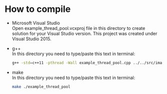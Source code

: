 # How to compile    
- Microsoft Visual Studio    
Open example_thread_pool.vcxproj file in this directory to create solution for your Visual Studio version. This project was created under Visual Studio 2015.

- g++    
In this directory you need to type/paste this text in terminal:    
	```bash
	g++ -std=c++11 -pthread -Wall example_thread_pool.cpp ../../src/image_function_helper.cpp ../../src/image_function.cpp ../../src/thread_pool.cpp ../../src/penguinv/penguinv.cpp -o application
	```

- make    
In this directory you need to type/paste this text in terminal:    
	```bash
	make ./example_thread_pool
	```
